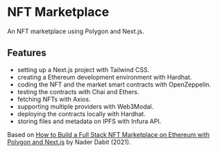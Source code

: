 # NFT Marketplace

An NFT marketplace using Polygon and Next.js.

<!-- [See Demo deployed on Vercel](https://crowdcoin-ethereum.vercel.app/)
([MetaMask Plugin](https://metamask.io/) is required) -->

<!-- <p align="center">
        <img src="screenshot.png">
</p> -->

## Features

- setting up a Next.js project with Tailwind CSS.
- creating a Ethereum development environment with Hardhat.
- coding the NFT and the market smart contracts with OpenZeppelin.
- testing the contracts with Chai and Ethers.
- fetching NFTs with Axios.
- supporting multiple providers with Web3Modal.
- deploying the contracts locally with Hardhat.
- storing files and metadata on IPFS with Infura API.

Based on [How to Build a Full Stack NFT Marketplace on Ethereum with Polygon and Next.js](https://www.youtube.com/watch?v=GKJBEEXUha0) by Nader Dabit (2021).
